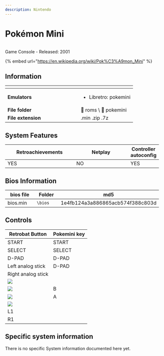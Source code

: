 ```yaml
---
description: Nintendo
---
```


# Pokémon Mini

<div align="left">

<figure><img src="https://i.imgur.com/wvxbHej.png" alt=""><figcaption></figcaption></figure>

</div>

Game Console - Released: 2001

{% embed url="https://en.wikipedia.org/wiki/Pok%C3%A9mon_Mini" %}

## Information

<table data-header-hidden><thead><tr><th width="224"></th><th></th></tr></thead><tbody><tr><td><strong>Emulators</strong></td><td><ul><li>Libretro: pokemini</li></ul></td></tr><tr><td><strong>File folder</strong></td><td><span data-gb-custom-inline data-tag="emoji" data-code="1f4c2">📂</span> roms \ <span data-gb-custom-inline data-tag="emoji" data-code="1f4c2">📂</span> pokemini</td></tr><tr><td><strong>File extension</strong></td><td>.min .zip .7z</td></tr></tbody></table>

## System Features

<table><thead><tr><th width="256">Retroachievements</th><th width="243">Netplay</th><th>Controller autoconfig</th></tr></thead><tbody><tr><td>YES</td><td>NO</td><td>YES</td></tr></tbody></table>

## Bios Information

<table><thead><tr><th width="224">bios file</th><th width="179">Folder</th><th>md5</th></tr></thead><tbody><tr><td>bios.min</td><td><code>\bios</code></td><td>1e4fb124a3a886865acb574f388c803d</td></tr></tbody></table>

## Controls

| Retrobat Button                                         | Pokemini key |
| ------------------------------------------------------- | ------------ |
| START                                                   | START        |
| SELECT                                                  | SELECT       |
| D-PAD                                                   | D-PAD        |
| Left analog stick                                       | D-PAD        |
| Right analog stick                                      |              |
| ![](<../../../../../en/.gitbook/assets/image (45).png>) |              |
| ![](<../../../../../en/.gitbook/assets/image (27).png>) | B            |
| ![](<../../../../../en/.gitbook/assets/image (13).png>) | A            |
| ![](<../../../../../en/.gitbook/assets/image (47).png>) |              |
| L1                                                      |              |
| R1                                                      |              |

## Specific system information

There is no specific System information documented here yet.

